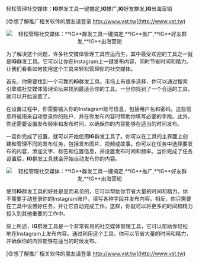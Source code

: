 轻松管理社交媒体：**IG**群发工具一键搞定,**IG**推广,**IG**好友群发,**IG**出海营销

[😍想了解推广相关软件的朋友请登录 http://www.vst.tw](http://www.vst.tw)

 <center><img src="https://vst.tw/MP4/tuiguang/png/0.png" alt="轻松管理社交媒体：**IG**群发工具一键搞定,**IG**推广,**IG**好友群发,**IG**出海营销"></center>

为了解决这个问题，许多社交媒体管理工具应运而生，其中最受欢迎的工具之一就是**IG**群发工具。它可以让你在Instagram上一键发布内容，同时节省时间和精力。让我们看看如何使用这个工具来轻松管理你的社交媒体。

首先，你需要找到一个可靠的**IG**群发工具。市场上有很多选择，你可以通过搜索引擎或社交媒体管理论坛来找到最适合你的工具。一旦你找到了一个合适的工具，就可以开始设置了。

在设置过程中，你需要输入你的Instagram账号信息，包括用户名和密码。这些信息将被用来自动登录你的账户，并在你发布内容时帮助你填写必要的字段。此外，你还需要设置发布频率和发布时间，以确保你的内容能够在适当的时间发布。

一旦你完成了设置，就可以开始使用**IG**群发工具了。你可以在工具的主界面上创建和管理不同的发布任务，包括发布图片、视频或故事。你可以在任务中选择要发布的内容，添加文字、标签和位置信息，并设置发布时间和频率。当你完成了任务设置后，**IG**群发工具就会开始自动发布你的内容。

 <center><img src="https://vst.tw/MP4/tuiguang/png/5.png" alt="轻松管理社交媒体：**IG**群发工具一键搞定,**IG**推广,**IG**好友群发,**IG**出海营销"></center>

使用**IG**群发工具的好处是显而易见的，它可以帮助你节省大量的时间和精力。你不需要手动登录你的Instagram账户，填写各种字段并发布内容。相反，你只需要在工具中设置好任务，并让它自动完成工作。这样，你就可以将更多的时间和精力投入到其他重要的工作中。

综上所述，**IG**群发工具是一个非常有用的社交媒体管理工具，它可以帮助你轻松地在Instagram上发布内容。通过利用这个工具，你可以节省大量的时间和精力，并确保你的内容能够在适当的时候发布。

[😍想了解推广相关软件的朋友请登录 http://www.vst.tw](http://www.vst.tw)



